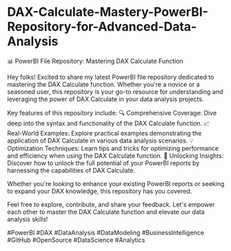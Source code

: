 # DAX-Calculate-Mastery-PowerBI-Repository-for-Advanced-Data-Analysis

📊 PowerBI File Repository: Mastering DAX Calculate Function

Hey folks! Excited to share my latest PowerBI file repository dedicated to mastering the DAX Calculate function. Whether you're a novice or a seasoned user, this repository is your go-to resource for understanding and leveraging the power of DAX Calculate in your data analysis projects.

Key features of this repository include:
🔍 Comprehensive Coverage: Dive deep into the syntax and functionality of the DAX Calculate function.
📈 Real-World Examples: Explore practical examples demonstrating the application of DAX Calculate in various data analysis scenarios.
💡 Optimization Techniques: Learn tips and tricks for optimizing performance and efficiency when using the DAX Calculate function.
🚀 Unlocking Insights: Discover how to unlock the full potential of your PowerBI reports by harnessing the capabilities of DAX Calculate.

Whether you're looking to enhance your existing PowerBI reports or seeking to expand your DAX knowledge, this repository has you covered.

Feel free to explore, contribute, and share your feedback. Let's empower each other to master the DAX Calculate function and elevate our data analysis skills!

#PowerBI #DAX #DataAnalysis #DataModeling #BusinessIntelligence #GitHub #OpenSource #DataScience #Analytics
